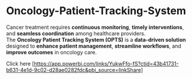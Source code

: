 # Oncology-Patient-Tracking-System
Cancer treatment requires **continuous monitoring**, **timely interventions**, and **seamless coordination** among healthcare providers.  
The **Oncology Patient Tracking System (OPTS)** is a **data-driven solution** designed to **enhance patient management**, **streamline workflows**, and **improve outcomes** in oncology care.

Click here [https://app.powerbi.com/links/YukwFfo-fS?ctid=43b41731-b631-4e1d-9c02-d28ae0282fdc&pbi_source=linkShare]
